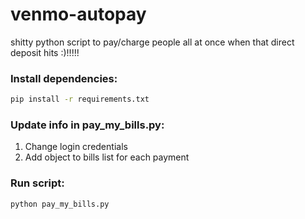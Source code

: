# venmo-autopay	
shitty python script to pay/charge people all at once when that direct deposit hits	:)!!!!!
 ### Install dependencies:	
```bash	
pip install -r requirements.txt	
```	
 ### Update info in pay_my_bills.py:	
1. Change login credentials	
2. Add object to bills list for each payment	
 ### Run script:	
``` bash	
python pay_my_bills.py	
```
